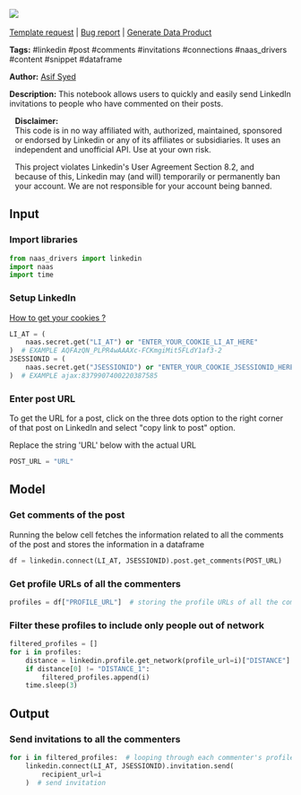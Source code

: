 <a href="https://app.naas.ai/user-redirect/naas/downloader?url=https://raw.githubusercontent.com/jupyter-naas/awesome-notebooks/master/LinkedIn/LinkedIn_Send_invitations_to_post_commenters.ipynb" target="_parent"><img src="https://naasai-public.s3.eu-west-3.amazonaws.com/Open_in_Naas_Lab.svg"/></a><br><br><a href="https://github.com/jupyter-naas/awesome-notebooks/issues/new?assignees=&labels=&template=template-request.md&title=Tool+-+Action+of+the+notebook+">Template request</a> | <a href="https://github.com/jupyter-naas/awesome-notebooks/issues/new?assignees=&labels=bug&template=bug_report.md&title=LinkedIn+-+Send+invitations+to+post+commenters:+Error+short+description">Bug report</a> | <a href="https://app.naas.ai/user-redirect/naas/downloader?url=https://raw.githubusercontent.com/jupyter-naas/awesome-notebooks/master/Naas/Naas_Start_data_product.ipynb" target="_parent">Generate Data Product</a>

**Tags:** #linkedin #post #comments #invitations #connections #naas_drivers #content #snippet #dataframe

**Author:** [Asif Syed](https://www.linkedin.com/in/asifsyd/)

**Description:** This notebook allows users to quickly and easily send LinkedIn invitations to people who have commented on their posts.


<div class="alert alert-info" role="info" style="margin: 10px">
<b>Disclaimer:</b><br>
This code is in no way affiliated with, authorized, maintained, sponsored or endorsed by Linkedin or any of its affiliates or subsidiaries. It uses an independent and unofficial API. Use at your own risk.

This project violates Linkedin's User Agreement Section 8.2, and because of this, Linkedin may (and will) temporarily or permanently ban your account. We are not responsible for your account being banned.
<br>
</div>

## Input

### Import libraries


```python
from naas_drivers import linkedin
import naas
import time
```

### Setup LinkedIn
<a href='https://www.notion.so/LinkedIn-driver-Get-your-cookies-d20a8e7e508e42af8a5b52e33f3dba75'>How to get your cookies ?</a>


```python
LI_AT = (
    naas.secret.get("LI_AT") or "ENTER_YOUR_COOKIE_LI_AT_HERE"
)  # EXAMPLE AQFAzQN_PLPR4wAAAXc-FCKmgiMit5FLdY1af3-2
JSESSIONID = (
    naas.secret.get("JSESSIONID") or "ENTER_YOUR_COOKIE_JSESSIONID_HERE"
)  # EXAMPLE ajax:8379907400220387585
```

### Enter post URL

To get the URL for a post, click on the three dots option to the right corner of that post on LinkedIn and select "copy link to post" option.

Replace the string 'URL' below with the actual URL


```python
POST_URL = "URL"
```

## Model

### Get comments of the post

Running the below cell fetches the information related to all the comments of the post and stores the information in a dataframe


```python
df = linkedin.connect(LI_AT, JSESSIONID).post.get_comments(POST_URL)
```

### Get profile URLs of all the commenters


```python
profiles = df["PROFILE_URL"]  # storing the profile URLs of all the commenters
```

### Filter these profiles to include only people out of network


```python
filtered_profiles = []
for i in profiles:
    distance = linkedin.profile.get_network(profile_url=i)["DISTANCE"]
    if distance[0] != "DISTANCE_1":
        filtered_profiles.append(i)
    time.sleep(3)
```

## Output

### Send invitations to all the commenters


```python
for i in filtered_profiles:  # looping through each commenter's profile URL
    linkedin.connect(LI_AT, JSESSIONID).invitation.send(
        recipient_url=i
    )  # send invitation
```
